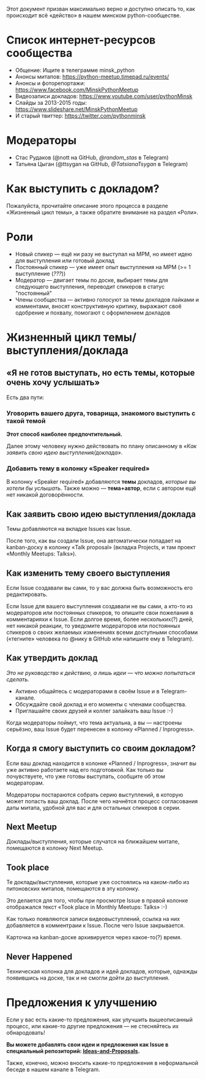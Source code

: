 Этот документ призван максимально верно и доступно описать то, как происходит всё «действо» в нашем минском python-сообществе.

# Список интернет-ресурсов сообщества
- Общение: Ищите в телеграмме minsk_python
- Анонсы митапов: https://python-meetup.timepad.ru/events/
- Анонсы и фоторепортажи: https://www.facebook.com/MinskPythonMeetup
- Видеозаписи докладов: https://www.youtube.com/user/pythonMinsk
- Слайды за 2013-2015 годы: https://www.slideshare.net/MinskPythonMeetup
- И старый твиттер: https://twitter.com/pythonminsk

# Модераторы

- Стас Рудаков (@nott на GitHub, *@random_stas* в Telegram)
- Татьяна Цыган (@ttsygan на GitHub, *@TatsianaTsygan* в Telegram)


# Как выступить с докладом?

Пожалуйста, прочитайте описание этого процесса в разделе «Жизненный цикл темы», а также обратите внимание на раздел «Роли».



# Роли

- Новый спикер — ещё ни разу не выступал на MPM, но имеет идею для выступления или готовый доклад
- Постоянный спикер — уже имеет опыт выступления на MPM (>= 1 выступление (*???*))
- Модератор — двигает темы по доске, выбирает темы для следующего выступления, переводит спикеров в статус "постоянный"
- Члены сообщества — активно голосуют за темы докладов лайками и комментами, вносят конструктивную критику, выражают своё одобрение и похвалу, помогают с оформлением докладов



# Жизненный цикл темы/выступления/доклада


## «Я не готов выступать, но есть темы, которые очень хочу услышать»

Есть два пути:

### Уговорить вашего друга, товарища, знакомого выступить с такой темой

**Этот способ наиболее предпочтительный.**

Далее этому человеку нужно действовать по плану описанному в _«Как заявить свою идею выступления/доклада»_.

### Добавить тему в колонку «Speaker required»

В колонку «Speaker required» добавляются **темы** докладов, _которые вы хотели бы услышать_. Также можно — **тема+автор**, если с автором ещё нет никакой договорённости.




## Как заявить свою идею выступления/доклада

Темы добавляются на вкладке Issues как Issue.

После того, как вы создали Issue, она автоматически попадает на kanban-доску в колонку «Talk proposal» (вкладка Projects, и там проект «Monthly Meetups: Talks»).


## Как изменить тему своего выступления

Если Issue создавали вы сами, то у вас должна быть возможность его редактировать.

Если Issue для вашего выступления создавали не вы сами, а кто-то из модераторов или постоянных спикеров, то опишите свои пожелания в комментарияхи к Issue. Если долгое время, более нескольких(?) дней, нет никакой реакции, то уведомите модераторов или постоянных спикеров о своих желаемых изменениях всеми доступными способами («тегните» человека по @нику в GitHub или напишите ему в Telegram).


## Как утвердить доклад

_Это не руководство к действию, а лишь идеи — что можно попытаться сделать._

- Активно общайтесь с модераторами в своём Issue и в Telegram-канале.
- Обсуждайте свой доклад и его моменты с членами сообщества.
- Приглашайте своих друзей и коллег залайкать ваш Issue :-)

Когда модераторы поймут, что тема актуальна, а вы — настроены серьёзно, ваш Issue будет перенесен в колонку «Planned / Inprogress».


## Когда я смогу выступить со своим докладом?

Если ваш доклад находится в колонке «Planned / Inprogress», значит вы уже активно работаете над его подготовкой. Как только вы почувствуете, что уже готовы выступать, сообщите об этом модераторам.

Модераторы постараются собрать серию выступлений, в которую может попасть ваш доклад. После чего начнётся процесс согласования даты митапа, удобной для вас и для остальных спикеров в серии.


## Next Meetup

Доклады/выступления, которые случатся на ближайшем митапе, помещаются в колонку Next Meetup.


## Took place

Те доклады/выступления, которые уже состоялись на каком-либо из питоновских митапов, помещаются в эту колонку.

Это делается для того, чтобы при просмотре Issue в правой колонке отображался текст «Took place in Monthly Meetups: Talks» :-)

Как только появляются записи видеовыступлений, ссылка на них добавляется в комментраии к Issue. После чего Issue закрывается.

Карточка на kanban-доске архивируется через какое-то(?) время.


## Never Happened

Техническая колонка для докладов и идей докладов, которые, однажды появившись на доске, так и не смогли дойти до выступления.



# Предложения к улучшению

Если у вас есть какие-то предложения, как улучшить вышеописанный процесс, или какие-то другие предложения — не стесняйтесь их обнародовать!

**Вы можете добавлять свои идеи и предложения как Issue в специальный репозиторий: [Ideas-and-Proposals](https://github.com/minskpython/ideas-and-proposals/issues).**

Также, конечно, можно вносить какие-то предложения в неформальной беседе в нашем канале в Telegram.
